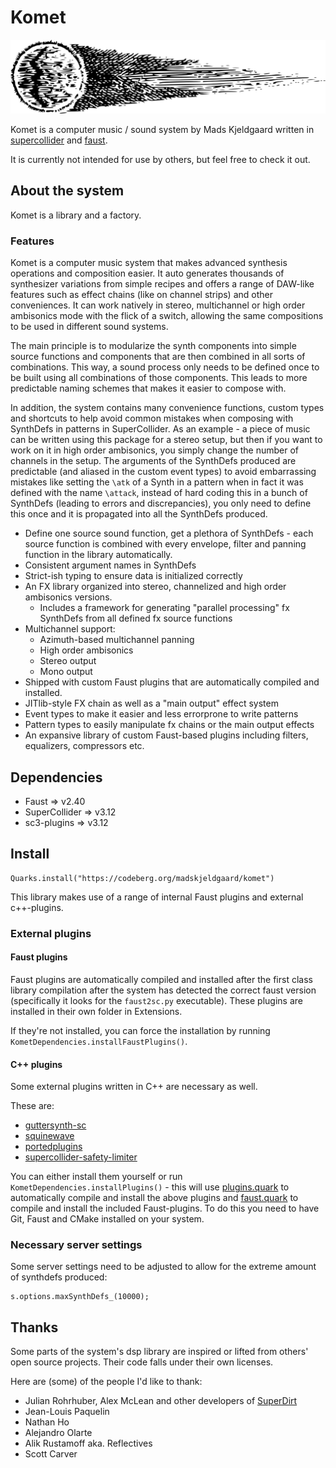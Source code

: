 # Komet
![komet](assets/komet.png) 

Komet is a computer music / sound system by Mads Kjeldgaard written in [supercollider](https://github.com/supercollider/supercollider) and [faust](https://faust.grame.fr/).

It is currently not intended for use by others, but feel free to check it out.

## About the system

Komet is a library and a factory. 

### Features

Komet is a computer music system that makes advanced synthesis operations and composition easier. It auto generates thousands of synthesizer variations from simple recipes and offers a range of DAW-like features such as effect chains (like on channel strips) and other conveniences. It can work natively in stereo, multichannel or high order ambisonics mode with the flick of a switch, allowing the same compositions to be used in different sound systems.

The main principle is to modularize the synth components into simple source functions and components that are then combined in all sorts of combinations. This way, a sound process only needs to be defined once to be built using all combinations of those components. This leads to more predictable naming schemes that makes it easier to compose with.

In addition, the system contains many convenience functions, custom types and shortcuts to help avoid common mistakes when composing with SynthDefs in patterns in SuperCollider. As an example - a piece of music can be written using this package for a stereo setup, but then if you want to work on it in high order ambisonics, you simply change the number of channels in the setup. The arguments of the SynthDefs produced are predictable (and aliased in the custom event types) to avoid embarrassing mistakes like setting the `\atk` of a Synth in a pattern when in fact it was defined with the name `\attack`, instead of hard coding this in a bunch of SynthDefs (leading to errors and discrepancies), you only need to define this once and it is propagated into all the SynthDefs produced. 

- Define one source sound function, get a plethora of SynthDefs - each source function is combined with every envelope, filter and panning function in the library automatically.
- Consistent argument names in SynthDefs
- Strict-ish typing to ensure data is initialized correctly
- An FX library organized into stereo, channelized and high order ambisonics versions.
	- Includes a framework for generating "parallel processing" fx SynthDefs from all defined fx source functions
- Multichannel support:
	- Azimuth-based multichannel panning
	- High order ambisonics
	- Stereo output
	- Mono output
- Shipped with custom Faust plugins that are automatically compiled and installed.
- JITlib-style FX chain as well as a "main output" effect system
- Event types to make it easier and less errorprone to write patterns
- Pattern types to easily manipulate fx chains or the main output effects
- An expansive library of custom Faust-based plugins including filters, equalizers, compressors etc.

## Dependencies

- Faust => v2.40
- SuperCollider => v3.12
- sc3-plugins => v3.12

## Install

```supercollider
Quarks.install("https://codeberg.org/madskjeldgaard/komet")
```

This library makes use of a range of internal Faust plugins and external c++-plugins.

### External plugins

#### Faust plugins

Faust plugins are automatically compiled and installed after the first class library compilation after the system has detected the correct faust version (specifically it looks for the `faust2sc.py` executable). These plugins are installed in their own folder in Extensions.

If they're not installed, you can force the installation by running `KometDependencies.installFaustPlugins()`.

#### C++ plugins
Some external plugins written in C++ are necessary as well.

These are:
- [guttersynth-sc](https://github.com/madskjeldgaard/guttersynth-sc)
- [squinewave](https://github.com/required-field/squinewave)
- [portedplugins](https://github.com/madskjeldgaard/portedplugins)
- [supercollider-safety-limiter](https://github.com/nhthn/supercollider-safety-limiter)

You can either install them yourself or run `KometDependencies.installPlugins()` - this will use [plugins.quark](https://github.com/madskjeldgaard/plugins.quark) to automatically compile and install the above plugins and [faust.quark](https://github.com/madskjeldgaard/faust.quark) to compile and install the included Faust-plugins. To do this you need to have Git, Faust and CMake installed on your system.

### Necessary server settings
Some server settings need to be adjusted to allow for the extreme amount of synthdefs produced:

```
s.options.maxSynthDefs_(10000);
```

## Thanks

Some parts of the system's dsp library are inspired or lifted from others' open source projects. Their code falls under their own licenses. 

Here are (some) of the people I'd like to thank:

- Julian Rohrhuber, Alex McLean and other developers of [SuperDirt](https://github.com/musikinformatik/SuperDirt)
- Jean-Louis Paquelin
- Nathan Ho
- Alejandro Olarte
- Alik Rustamoff aka. Reflectives
- Scott Carver
